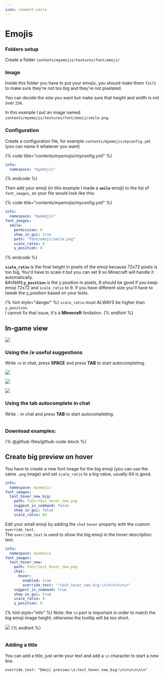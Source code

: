 ```yaml
---
icon: comment-smile
---
```


# Emojis

### Folders setup

Create a folder `contents/myemojis/textures/font/emoji/`

### Image

Inside this folder you have to put your emojis, you should make them `72x72` to make sure they're not too big and they're not pixelated.

You can decide the size you want but make sure that height and width is not over `256`.

In this example I put an image named `contents/myemojis/textures/font/emoji/smile.png`.

### Configuration

Create a configuration file, for example `contents/myemojis/myconfig.yml` (you can name it whatever you want)

{% code title="contents/myemojis/myconfig.yml" %}
```yaml
info:
  namespace: "myemojis"
```
{% endcode %}

Then add your emoji (in this example I made a **`smile`** emoji) to the list of `font_images`, so your file would look like this:

{% code title="contents/myemojis/myconfig.yml" %}
```yaml
info:
  namespace: "myemojis"
font_images:
  smile:
    permission: 0
    show_in_gui: true
    path: "font/emoji/smile.png"
    scale_ratio: 9
    y_position: 8
```
{% endcode %}

**`scale_ratio`** is the final height in pixels of the emoji because 72x72 pixels is too big, You'd have to scale it but you can set 9 so Minecraft will handle it automatically.\
&#xNAN;**`y_position`** is the y position in pixels, 8 should be good if you keep emoji 72x72 and `scale_ratio` to 9. If you have different size you'll have to tweak the y\_position based on your tests.

{% hint style="danger" %}
`scale_ratio` must ALWAYS be higher than `y_position`.\
I cannot fix that issue, it's a **Minecraft** limitation.
{% endhint %}

## In-game view

![](<../../.gitbook/assets/immagine (116) (3) (2).png>)

### Using the /e useful suggestions

Write `/e` in chat, press **SPACE** and press **TAB** to start autocompleting.

![](<../../.gitbook/assets/immagine (49).png>)

![](<../../.gitbook/assets/immagine (46).png>)

![](<../../.gitbook/assets/immagine (68).png>)

### Using the tab autocomplete in chat

Write `:` in chat and press **TAB** to start autocompleting.

<figure><img src="../../.gitbook/assets/emoji_autocomplete_chat.png" alt=""><figcaption></figcaption></figure>

### Download examples:

{% @github-files/github-code-block %}

## Create big preview on hover

You have to create a new font image for the big emoji (you can use the same `.png` image) and set `scale_ratio` to a big value, usually 64 is good.

```yaml
info:
  namespace: myemojis
font_images:
  test_hover_new_big:
    path: font/test_hover_new.png
    suggest_in_command: false
    show_in_gui: false
    scale_ratio: 64
```

Edit your small emoji by adding the `chat` `hover` property with the custom `override_text`.\
The `override_text` is used to show the big emoji in the hover description text.&#x20;

```yaml
info:
  namespace: myemojis
font_images:
  test_hover_new:
    path: font/test_hover_new.png
    chat:
      hover:
        enabled: true
        override_text: ":test_hover_new_big:\n\n\n\n\n\n"
    suggest_in_command: true
    show_in_gui: true
    scale_ratio: 9
    y_position: 8
```

{% hint style="info" %}
Note: the `\n` part is important in order to match the big emoji image height, otherwise the tooltip will be too short.

![](<../../.gitbook/assets/image (274).png>)
{% endhint %}

<figure><img src="../../.gitbook/assets/image (272).png" alt=""><figcaption></figcaption></figure>

### Adding a title

You can add a title, just write your text and add a `\n` character to start a new line.

`override_text: "Emoji preview:\n:test_hover_new_big:\n\n\n\n\n\n"`

<figure><img src="../../.gitbook/assets/image (273).png" alt=""><figcaption></figcaption></figure>
